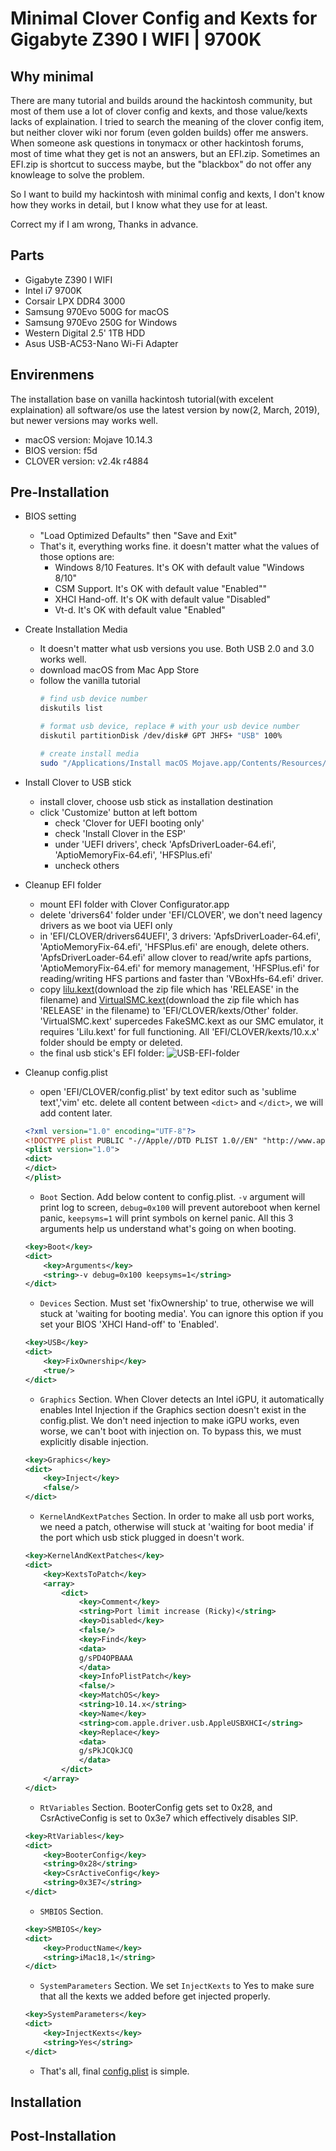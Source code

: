 # Minimal Clover Config and Kexts for Gigabyte Z390 I WIFI | 9700K

## Why minimal

There are many tutorial and builds around the hackintosh community, but most of them use a lot of clover config and kexts, and those value/kexts lacks of explaination. I tried to search the meaning of the clover config item, but neither clover wiki nor forum (even golden builds) offer me answers. When someone ask questions in tonymacx or other hackintosh forums, most of time what they get is not an answers, but an EFI.zip. Sometimes an EFI.zip is shortcut to success maybe, but the "blackbox" do not offer any knowleage to solve the problem.

So I want to build my hackintosh with minimal config and kexts, I don't know how they works in detail, but I know what they use for at least.

Correct my if I am wrong, Thanks in advance.

## Parts

- Gigabyte Z390 I WIFI
- Intel i7 9700K
- Corsair LPX DDR4 3000
- Samsung 970Evo 500G for macOS
- Samsung 970Evo 250G for Windows
- Western Digital 2.5' 1TB HDD
- Asus USB-AC53-Nano Wi-Fi Adapter

## Envirenmens

The installation base on vanilla hackintosh tutorial(with excelent explaination) all software/os use the latest version by now(2, March, 2019), but newer versions may works well.

- macOS version: Mojave 10.14.3
- BIOS version: f5d
- CLOVER version: v2.4k r4884

## Pre-Installation

- BIOS setting
  - "Load Optimized Defaults" then "Save and Exit"
  - That's it, everything works fine. it doesn't matter what the values of those options are:
    - Windows 8/10 Features. It's OK with default value "Windows 8/10"
    - CSM Support. It's OK with default value "Enabled""
    - XHCI Hand-off. It's OK with default value "Disabled"
    - Vt-d. It's OK with default value "Enabled"

- Create Installation Media
  - It doesn't matter what usb versions you use. Both USB 2.0 and 3.0 works well.
  - download macOS from Mac App Store
  - follow the vanilla tutorial
    ```bash
    # find usb device number
    diskutils list

    # format usb device, replace # with your usb device number
    diskutil partitionDisk /dev/disk# GPT JHFS+ "USB" 100%

    # create install media
    sudo "/Applications/Install macOS Mojave.app/Contents/Resources/createinstallmedia" --volume /Volumes/USB
    ```

- Install Clover to USB stick
  - install clover, choose usb stick as installation destination
  - click 'Customize' button at left bottom
    - check 'Clover for UEFI booting only'
    - check 'Install Clover in the ESP'
    - under 'UEFI drivers', check 'ApfsDriverLoader-64.efi', 'AptioMemoryFix-64.efi', 'HFSPlus.efi'
    - uncheck others

- Cleanup EFI folder
  - mount EFI folder with Clover Configurator.app
  - delete 'drivers64' folder under 'EFI/CLOVER', we don't need lagency drivers as we boot via UEFI only
  - in 'EFI/CLOVER/drivers64UEFI', 3 drivers: 'ApfsDriverLoader-64.efi', 'AptioMemoryFix-64.efi', 'HFSPlus.efi' are enough, delete others. 'ApfsDriverLoader-64.efi' allow clover to read/write apfs partions, 'AptioMemoryFix-64.efi' for memory management, 'HFSPlus.efi' for reading/writing HFS partions and faster than 'VBoxHfs-64.efi' driver.
  - copy [lilu.kext](https://github.com/acidanthera/Lilu/releases)(download the zip file which has 'RELEASE' in the filename) and [VirtualSMC.kext](https://github.com/acidanthera/VirtualSMC/releases)(download the zip file which has 'RELEASE' in the filename) to 'EFI/CLOVER/kexts/Other' folder. 'VirtualSMC.kext' supercedes FakeSMC.kext as our SMC emulator, it requires 'Lilu.kext' for full functioning. All 'EFI/CLOVER/kexts/10.x.x' folder should be empty or deleted.
  - the final usb stick's EFI folder: ![USB-EFI-folder](./screenshots/USB-EFI-folder.png)

- Cleanup config.plist
  - open 'EFI/CLOVER/config.plist' by text editor such as 'sublime text','vim' etc. delete all content between `<dict>` and `</dict>`, we will add content later.
  ```xml
  <?xml version="1.0" encoding="UTF-8"?>
  <!DOCTYPE plist PUBLIC "-//Apple//DTD PLIST 1.0//EN" "http://www.apple.com/DTDs/PropertyList-1.0.dtd">
  <plist version="1.0">
  <dict>
  </dict>
  </plist>
  ```
  - `Boot` Section. Add below content to config.plist. `-v` argument will print log to screen, `debug=0x100` will prevent autoreboot when kernel panic, `keepsyms=1` will print symbols on kernel panic. All this 3 arguments help us understand what's going on when booting.
  ```xml
  <key>Boot</key>
  <dict>
      <key>Arguments</key>
      <string>-v debug=0x100 keepsyms=1</string>
  </dict>
  ```
  - `Devices` Section. Must set 'fixOwnership' to true, otherwise we will stuck at 'waiting for booting media'. You can ignore this option if you set your BIOS 'XHCI Hand-off' to 'Enabled'.
  ```xml
  <key>USB</key>
  <dict>
      <key>FixOwnership</key>
      <true/>
  </dict>
  ```
  - `Graphics` Section. When Clover detects an Intel iGPU, it automatically enables Intel Injection if the Graphics section doesn't exist in the config.plist. We don't need injection to make iGPU works, even worse, we can't boot with injection on. To bypass this, we must explicitly disable injection.
  ```xml
  <key>Graphics</key>
  <dict>
      <key>Inject</key>
      <false/>
  </dict>
  ```
  - `KernelAndKextPatches` Section. In order to make all usb port works, we need a patch, otherwise will stuck at 'waiting for boot media' if the port which usb stick plugged in doesn't work.
  ```xml
  <key>KernelAndKextPatches</key>
  <dict>
      <key>KextsToPatch</key>
      <array>
          <dict>
              <key>Comment</key>
              <string>Port limit increase (Ricky)</string>
              <key>Disabled</key>
              <false/>
              <key>Find</key>
              <data>
              g/sPD4OPBAAA
              </data>
              <key>InfoPlistPatch</key>
              <false/>
              <key>MatchOS</key>
              <string>10.14.x</string>
              <key>Name</key>
              <string>com.apple.driver.usb.AppleUSBXHCI</string>
              <key>Replace</key>
              <data>
              g/sPkJCQkJCQ
              </data>
          </dict>
      </array>
  </dict>
  ```
  - `RtVariables` Section. BooterConfig gets set to 0x28, and CsrActiveConfig is set to 0x3e7 which effectively disables SIP.
  ```xml
  <key>RtVariables</key>
  <dict>
      <key>BooterConfig</key>
      <string>0x28</string>
      <key>CsrActiveConfig</key>
      <string>0x3E7</string>
  </dict>
  ```
  - `SMBIOS` Section.
  ```xml
  <key>SMBIOS</key>
  <dict>
      <key>ProductName</key>
      <string>iMac18,1</string>
  </dict>
  ```
  - `SystemParameters` Section. We set `InjectKexts` to Yes to make sure that all the kexts we added before get injected properly.
  ```xml
  <key>SystemParameters</key>
  <dict>
      <key>InjectKexts</key>
      <string>Yes</string>
  </dict>
  ```
  - That's all, final [config.plist](./minimal-usb-stick-config.plist) is simple.

## Installation
## Post-Installation
